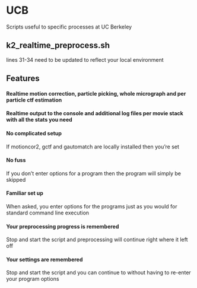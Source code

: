 # UCB

Scripts useful to specific processes at UC Berkeley

## k2_realtime_preprocess.sh

lines 31-34 need to be updated to reflect your local environment

## Features

#### Realtime motion correction, particle picking, whole micrograph and per particle ctf estimation 

#### Realtime output to the console and additional log files per movie stack with all the stats you need

#### No complicated setup
If motioncor2, gctf and gautomatch are locally installed then you’re set
#### No fuss
If you don’t enter options for a program then the program will simply be skipped
#### Familiar set up
When asked, you enter options for the programs just as you would for standard command line execution
#### Your preprocessing progress is remembered
Stop and start the script and preprocessing will continue right where it left off
#### Your settings are remembered
Stop and start the script and you can continue to without having to re-enter your program options
